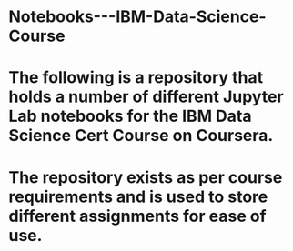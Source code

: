 # Notebooks---IBM-Data-Science-Course
# The following is a repository that holds a number of different Jupyter Lab notebooks for the IBM Data Science Cert Course on Coursera. 
# The repository exists as per course requirements and is used to store different assignments for ease of use.
